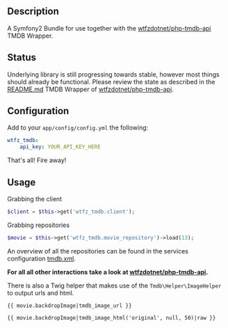 Description
----------------
A Symfony2 Bundle for use together with the [wtfzdotnet/php-tmdb-api](https://github.com/wtfzdotnet/php-tmdb-api) TMDB Wrapper.

Status
----------------

Underlying library is still progressing towards stable, however most things should already be functional.
Please review the state as described in the [README.md](https://github.com/wtfzdotnet/php-tmdb-api/blob/develop/README.md) TMDB Wrapper of [wtfzdotnet/php-tmdb-api](https://github.com/wtfzdotnet/php-tmdb-api/blob/develop/README.md).

Configuration
----------------
Add to your `app/config/config.yml` the following:

```yaml
wtfz_tmdb:
    api_key: YOUR_API_KEY_HERE
```

That's all! Fire away!


Usage
----------------

Grabbing the client

```php
$client = $this->get('wtfz_tmdb.client');
```

Grabbing repositories

```php
$movie = $this->get('wtfz_tmdb.movie_repository')->load(13);
```

An overview of all the repositories can be found in the services configuration [tmdb.xml](https://github.com/wtfzdotnet/WtfzTmdbBundle/blob/master/Resources/config/tmdb.xml).

**For all all other interactions take a look at [wtfzdotnet/php-tmdb-api](https://github.com/wtfzdotnet/php-tmdb-api).**

There is also a Twig helper that makes use of the `Tmdb\Helper\ImageHelper` to output urls and html.

```twig
{{ movie.backdropImage|tmdb_image_url }}

{{ movie.backdropImage|tmdb_image_html('original', null, 50)|raw }}
```